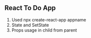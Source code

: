 ## React To Do App

1. Used npx create-react-app appname
2. State and SetState
3. Props usage in child from parent
